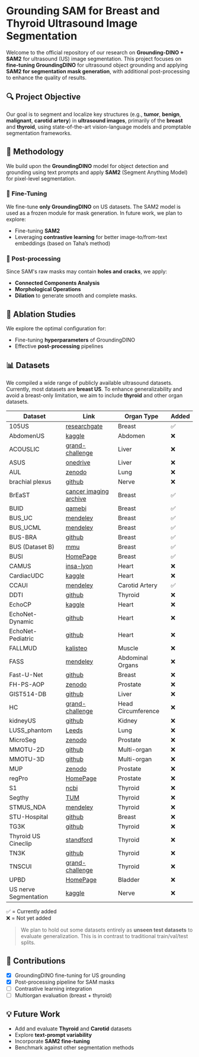 # Grounding SAM for Breast and Thyroid Ultrasound Image Segmentation

Welcome to the official repository of our research on **Grounding-DINO + SAM2** for ultrasound (US) image segmentation. This project focuses on **fine-tuning GroundingDINO** for ultrasound object grounding and applying **SAM2 for segmentation mask generation**, with additional post-processing to enhance the quality of results.

## 🔍 Project Objective

Our goal is to segment and localize key structures (e.g., **tumor**, **benign**, **malignant**, **carotid artery**) in **ultrasound images**, primarily of the **breast** and **thyroid**, using state-of-the-art vision-language models and promptable segmentation frameworks.

## 🧪 Methodology

We build upon the **GroundingDINO** model for object detection and grounding using text prompts and apply **SAM2** (Segment Anything Model) for pixel-level segmentation.

### 🔧 Fine-Tuning

We fine-tune **only GroundingDINO** on US datasets. The SAM2 model is used as a frozen module for mask generation. In future work, we plan to explore:
- Fine-tuning **SAM2**
- Leveraging **contrastive learning** for better image-to/from-text embeddings (based on Taha’s method)

### 🔁 Post-processing

Since SAM's raw masks may contain **holes and cracks**, we apply:
- **Connected Components Analysis**
- **Morphological Operations**
- **Dilation**
to generate smooth and complete masks.

## 🧪 Ablation Studies

We explore the optimal configuration for:
- Fine-tuning **hyperparameters** of GroundingDINO
- Effective **post-processing** pipelines

## 📊 Datasets

We compiled a wide range of publicly available ultrasound datasets. Currently, most datasets are **breast US**. To enhance generalizability and avoid a breast-only limitation, we aim to include **thyroid** and other organ datasets.


| Dataset               | Link                                                                                                            | Organ Type        | Added |
|-----------------------|----------------------------------------------------------------------------------------------------------------|-------------------|-------|
| 105US                 | [researchgate](https://www.researchgate.net/publication/329586355_100_2D_US_Images_and_Tumor_Segmentation_Masks) | Breast            |✅|
| AbdomenUS             | [kaggle](https://www.kaggle.com/datasets/ignaciorlando/ussimandsegm)                                           | Abdomen           |❌|
| ACOUSLIC              | [grand-challenge](https://acouslic-ai.grand-challenge.org/overview-and-goals/)                                 | Liver             |❌|
| ASUS                  | [onedrive](https://onedrive.live.com/?authkey=%21AMIrL6S1cSjlo1I&id=7230D4DEC6058018%2191725&cid=7230D4DEC6058018) | Liver             |❌|
| AUL                   | [zenodo](https://zenodo.org/records/7272660)                                                                   | Lung              |❌|
| brachial plexus       | [github](https://github.com/Regional-US/brachial_plexus)                                                       | Nerve             |❌|
| BrEaST                | [cancer imaging archive](https://www.cancerimagingarchive.net/collection/breast-lesions-usg/)                  | Breast            |✅|
| BUID                  | [qamebi](https://qamebi.com/breast-ultrasound-images-database/)                                                | Breast            |✅|
| BUS_UC                | [mendeley](https://data.mendeley.com/datasets/3ksd7w7jkx/1)                                                    | Breast            |✅|
| BUS_UCML              | [mendeley](https://data.mendeley.com/datasets/7fvgj4jsp7/1)                                                    | Breast            |✅|
| BUS-BRA               | [github](https://github.com/wgomezf/BUS-BRA)                                                                   | Breast            |✅|
| BUS (Dataset B)       | [mmu](http://www2.docm.mmu.ac.uk/STAFF/M.Yap/dataset.php)                                                      | Breast            |✅|
| BUSI                  | [HomePage](https://scholar.cu.edu.eg/?q=afahmy/pages/dataset)                                                  | Breast            |✅|
| CAMUS                 | [insa-lyon](https://humanheart-project.creatis.insa-lyon.fr/database/#collection/6373703d73e9f0047faa1bc8)     | Heart             |❌|
| CardiacUDC            | [kaggle](https://www.kaggle.com/datasets/xiaoweixumedicalai/cardiacudc-dataset)                                | Heart             |❌|
| CCAUI                 | [mendeley](https://data.mendeley.com/datasets/d4xt63mgjm/1)                                                    | Carotid Artery    |✅|
| DDTI                  | [github](https://github.com/openmedlab/Awesome-Medical-Dataset/blob/main/resources/TN3K.md)                    | Thyroid           |❌|
| EchoCP                | [kaggle](https://www.kaggle.com/datasets/xiaoweixumedicalai/echocp)                                            | Heart             |❌|
| EchoNet-Dynamic       | [github](https://github.com/echonet/dynamic)                                                                   | Heart             |❌|
| EchoNet-Pediatric     | [github](https://echonet.github.io/pediatric)                                                                  | Heart             |❌|
| FALLMUD               | [kalisteo](https://kalisteo.cea.fr/index.php/fallmud/#)                                                        | Muscle            |❌|
| FASS                  | [mendeley](https://data.mendeley.com/datasets/4gcpm9dsc3/1)                                                    | Abdominal Organs  |❌|
| Fast-U-Net            | [github](https://github.com/vahidashkani/Fast-U-Net)                                                           | Breast            |❌|
| FH-PS-AOP             | [zenodo](https://zenodo.org/records/10829116)                                                                  | Prostate          |❌|
| GIST514-DB            | [github](https://github.com/howardchina/query2)                                                                | Liver             |❌|
| HC                    | [grand-challenge](https://hc18.grand-challenge.org/)                                                           | Head Circumference|❌|
| kidneyUS              | [github](https://github.com/rsingla92/kidneyUS)                                                                | Kidney            |❌|
| LUSS_phantom          | [Leeds](https://archive.researchdata.leeds.ac.uk/1263/)                                                        | Lung              |❌|
| MicroSeg              | [zenodo](https://zenodo.org/records/10475293)                                                                  | Prostate          |❌|
| MMOTU-2D              | [github](https://github.com/cv516Buaa/MMOTU_DS2Net)                                                            | Multi-organ       |❌|
| MMOTU-3D              | [github](https://github.com/cv516Buaa/MMOTU_DS2Net)                                                            | Multi-organ       |❌|
| MUP                   | [zenodo](https://zenodo.org/records/10475293)                                                                  | Prostate          |❌|
| regPro                | [HomePage](https://muregpro.github.io/data.html)                                                               | Prostate          |❌|
| S1                    | [ncbi](https://www.ncbi.nlm.nih.gov/pmc/articles/PMC8205136/)                                                  | Thyroid           |❌|
| Segthy                | [TUM](https://www.cs.cit.tum.de/camp/publications/segthy-dataset/)                                             | Thyroid           |❌|
| STMUS_NDA             | [mendeley](https://data.mendeley.com/datasets/3jykz7wz8d/1)                                                    | Thyroid           |❌|
| STU-Hospital          | [github](https://github.com/xbhlk/STU-Hospital)                                                                | Breast            |❌|
| TG3K                  | [github](https://github.com/openmedlab/Awesome-Medical-Dataset/blob/main/resources/TN3K.md)                    | Thyroid           |❌|
| Thyroid US Cineclip   | [standford](https://stanfordaimi.azurewebsites.net/datasets/a72f2b02-7b53-4c5d-963c-d7253220bfd5)              | Thyroid           |❌|
| TN3K                  | [github](https://github.com/openmedlab/Awesome-Medical-Dataset/blob/main/resources/TN3K.md)                    | Thyroid           |❌|
| TNSCUI                | [grand-challenge](https://github.com/openmedlab/Awesome-Medical-Dataset/blob/main/resources/TN-SCUI2020.md)    | Thyroid           |❌|
| UPBD                  | [HomePage](https://ubpd.worldwidetracing.com:9443/)                                                            | Bladder           |❌|
| US nerve Segmentation | [kaggle](https://www.kaggle.com/c/ultrasound-nerve-segmentation/data)                                          | Nerve             |❌|

✅ = Currently added  
❌ = Not yet added

> We plan to hold out some datasets entirely as **unseen test datasets** to evaluate generalization. This is in contrast to traditional train/val/test splits.

## 📌 Contributions

- [x] GroundingDINO fine-tuning for US grounding
- [x] Post-processing pipeline for SAM masks
- [ ] Contrastive learning integration
- [ ] Multiorgan evaluation (breast + thyroid)

## 💡 Future Work

- Add and evaluate **Thyroid** and **Carotid** datasets
- Explore **text-prompt variability**
- Incorporate **SAM2 fine-tuning**
- Benchmark against other segmentation methods
